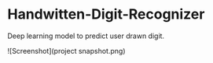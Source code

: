 # Handwitten-Digit-Recognizer
Deep learning model to predict user drawn digit.

![Screenshot](project snapshot.png)

